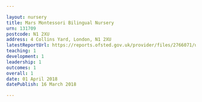 ```yaml
---

layout: nursery
title: Mars Montessori Bilingual Nursery
urn: 131709
postcode: N1 2XU
address: 4 Collins Yard, London, N1 2XU
latestReportUrl: https://reports.ofsted.gov.uk/provider/files/2766071/urn/131709.pdf
teaching: 1
development: 1
leadership: 1
outcomes: 1
overall: 1
date: 01 April 2018 
datePublish: 16 March 2018

---
```

